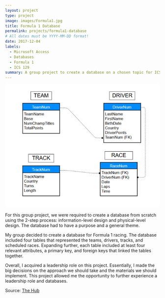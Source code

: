 ```yaml
---
layout: project
type: project
image: images/Formula1.jpg
title: Formula 1 Database
permalink: projects/formula1-database
# All dates must be YYYY-MM-DD format!
date: 2017-12-04
labels:
  - Microsoft Access
  - Databases
  - Formula 1
  - ICS 129
summary: A group project to create a database on a chosen topic for ICS 129 at Leeward Community College.
---
```


<img class="ui medium right floated rounded image" src="../images/Formula1ERDiagram.png">

For this group project, we were required to create a database from scratch using the 2-step process: information-level design and physical-level design. The database had to have a purpose and a general theme.

My group decided to create a database for Formula 1 racing. The database included four tables that represented the teams, drivers, tracks, and scheduled races. Expanding further, each table included at least four relevant attributes, a primary key, and foreign keys that linked the tables together.

Overall, I acquired a leadership role on this project. Essentially, I made the big decisions on the approach we should take and the materials we should implement. This project allowed me the opportunity to further experience a leadership role and databases.


Source: <a href="http://www.leeward.hawaii.edu/ics-thehub">The Hub</a>
